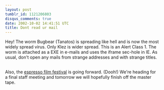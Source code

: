 ```yaml
---
layout: post
tumblr_id: 1121206803
disqus_comments: true
date: 2002-10-02 14:41:51 UTC
title: Dont read ur mail
---
```


Hey! The worm Bugbear (Tanatos) is spreading like hell and is now the most widely spread virus. Only Klez is wider spread. This is an Alert Class 1. The worm is attached as a EXE in e-mails and uses the iframe sec-hole in IE. As usual, don't open any mails from strange addresses and with strange titles.
<br/>

<br/>
Also, the <a href="http://flajm.com/espresso/" target="_blank">espresso film festival</a> is going forward. (Dooh!) We're heading for a final staff meeting and tomorrow we will hopefully finish off the master tape.
